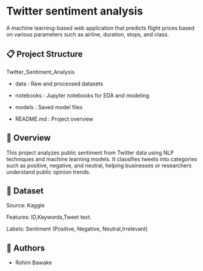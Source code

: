 
#  Twitter sentiment analysis

A machine learning-based web application that predicts flight prices based on various parameters such as airline, duration, stops, and class.

## 📋 Project Structure
Twitter_Sentiment_Analysis

* data       : Raw and processed datasets
* notebooks    : Jupyter notebooks for EDA and modeling
* models       : Saved model files

* README.md    : Project overview



## 🎯 Overview

This project analyzes public sentiment from Twitter data using NLP techniques and machine learning models. It classifies tweets into categories such as positive, negative, and neutral, helping businesses or researchers understand public opinion trends.

## 📂 Dataset

Source: Kaggle

Features: ID,Keywords,Tweet text.

Labels: Sentiment (Positive, Negative, Neutral,Irrelevant)


## 👥 Authors

- Rohini Bawake 



